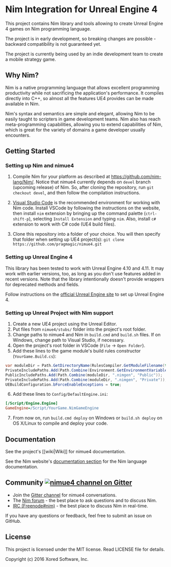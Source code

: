 # Nim Integration for Unreal Engine 4

This project contains Nim library and tools allowing to create Unreal Engine 4 games on Nim programming language.


The project is in early development, so breaking changes are possible - backward compatibility is not guaranteed yet.


The project is currently being used by an indie development team to create a mobile strategy game.

## Why Nim?

Nim is a native programming language that allows excellent programming productivity while not sacrificing the application's performance. It compiles directly into C++, so almost all the features UE4 provides can be made available in Nim.


Nim's syntax and semantics are simple and elegant, allowing Nim to be easily taught to scripters in game development teams. Nim also has reach meta-programming capabilities, allowing you to extend capabilities of Nim, which is great for the variety of domains a game developer usually encounters.

## Getting Started

### Setting up Nim and nimue4

1. Compile Nim for your platform as described at https://github.com/nim-lang/Nim/. Notice that nimue4 currently depends on `devel` branch (upcoming release) of Nim. So, after cloning the repository, run `git checkout devel`, and then follow the compilation instructions.

2. [Visual Studio Code](https://code.visualstudio.com/) is the recommended environment for working with Nim code. Install VSCode by following the instructions on the website, then install `nim` extension by bringing up the command palette (`ctrl-shift-p`), selecting `Install Extension` and typing `nim`. Also, install `c#` extension to work with C# code (UE4 build files).

3. Clone this repository into a folder of your choice. You will then specify that folder when setting up UE4 project(s):
`git clone https://github.com/pragmagic/nimue4.git`

### Setting up Unreal Engine 4

This library has been tested to work with Unreal Engine 4.10 and 4.11. It may work with earlier versions, too, as long as you don't use features added in recent versions. Note that the library intentionally doesn't provide wrappers for deprecated methods and fields.

Follow instructions on the [official Unreal Engine site](https://www.unrealengine.com/) to set up Unreal Engine 4.

### Setting up Unreal Project with Nim support

1. Create a new UE4 project using the Unreal Editor.
2. Put files from `nimue4/stubs/` folder into the project's root folder.
3. Change paths to nimue4 and Nim in `build.cmd` and `build.sh` files. If on Windows, change path to Visual Studio, if necessary.
4. Open the project's root folder in VSCode (`File` -> `Open Folder`).
5. Add these lines to the game module's build rules constructor (`YourGame.Build.cs`):
```csharp
var moduleDir = Path.GetDirectoryName(RulesCompiler.GetModuleFilename(this.GetType().Name));
PrivateIncludePaths.Add(Path.Combine(Environment.GetEnvironmentVariable("NIM_HOME"), "lib"));
PublicIncludePaths.Add(Path.Combine(moduleDir, ".nimgen", "Public"));
PrivateIncludePaths.Add(Path.Combine(moduleDir, ".nimgen", "Private"));
UEBuildConfiguration.bForceEnableExceptions = true;
```
6. Add these lines to `Config/DefaultEngine.ini`:
```ini
[/Script/Engine.Engine]
GameEngine=/Script/YourGame.NimGameEngine
```
7. From now on, run `build.cmd deploy` on Windows or `build.sh deploy` on OS X/Linux to compile and deploy your code.

## Documentation

See the project's [[wiki|Wiki]] for nimue4 documentation.

See the Nim website's [documentation section](http://nim-lang.org/documentation.html) for the Nim language documentation.

## Community [![nimue4 channel on Gitter](https://badges.gitter.im/gitterHQ/gitter.svg)](https://gitter.im/pragmagic/nimue4)

* Join the [Gitter channel](https://gitter.im/pragmagic/nimue4) for nimue4 conversations.
* The [Nim forum](http://forum.nim-lang.org/) - the best place to ask questions and to discuss Nim.
* [IRC (Freenode#nim)](https://webchat.freenode.net/?channels=nim) - the best place to discuss Nim in real-time.

If you have any questions or feedback, feel free to submit an issue on GitHub.

## License

This project is licensed under the MIT license. Read LICENSE file for details.

Copyright (c) 2016 Xored Software, Inc.
